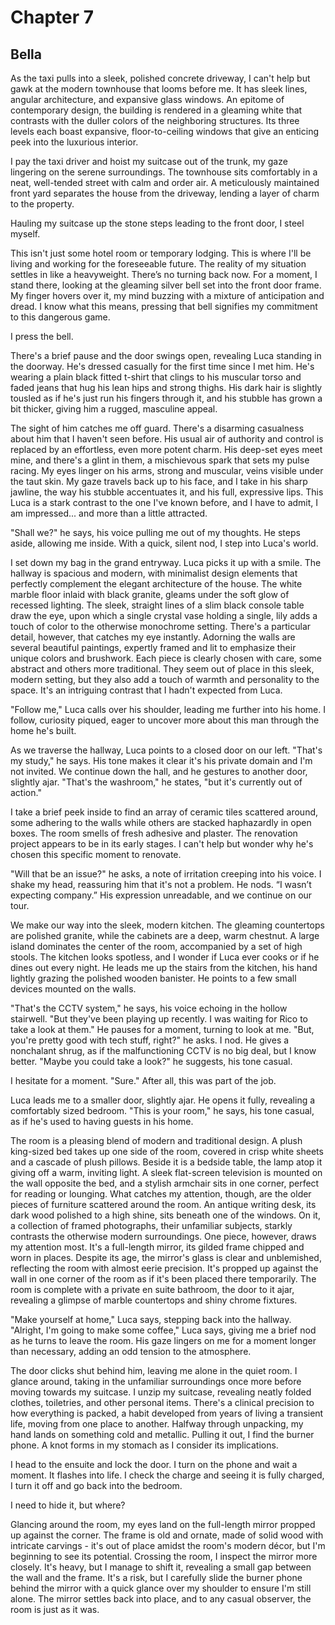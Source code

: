 # Chapter 7
## Bella
 
As the taxi pulls into a sleek, polished concrete driveway, I can't help but gawk at the modern townhouse that looms before me. It has sleek lines, angular architecture, and expansive glass windows. An epitome of contemporary design, the building is rendered in a gleaming white that contrasts with the duller colors of the neighboring structures. Its three levels each boast expansive, floor-to-ceiling windows that give an enticing peek into the luxurious interior.
 
I pay the taxi driver and hoist my suitcase out of the trunk, my gaze lingering on the serene surroundings. The townhouse sits comfortably in a neat, well-tended street with calm and order air. A meticulously maintained front yard separates the house from the driveway, lending a layer of charm to the property.
 
Hauling my suitcase up the stone steps leading to the front door, I steel myself.
 
This isn't just some hotel room or temporary lodging. This is where I'll be living and working for the foreseeable future. The reality of my situation settles in like a heavyweight. There’s no turning back now. For a moment, I stand there, looking at the gleaming silver bell set into the front door frame. My finger hovers over it, my mind buzzing with a mixture of anticipation and dread. I know what this means, pressing that bell signifies my commitment to this dangerous game.
 
I press the bell.
 
There's a brief pause and the door swings open, revealing Luca standing in the doorway. He's dressed casually for the first time since I met him. He's wearing a plain black fitted t-shirt that clings to his muscular torso and faded jeans that hug his lean hips and strong thighs. His dark hair is slightly tousled as if he's just run his fingers through it, and his stubble has grown a bit thicker, giving him a rugged, masculine appeal.
 
The sight of him catches me off guard. There's a disarming casualness about him that I haven't seen before. His usual air of authority and control is replaced by an effortless, even more potent charm. His deep-set eyes meet mine, and there's a glint in them, a mischievous spark that sets my pulse racing. My eyes linger on his arms, strong and muscular, veins visible under the taut skin. My gaze travels back up to his face, and I take in his sharp jawline, the way his stubble accentuates it, and his full, expressive lips. This Luca is a stark contrast to the one I've known before, and I have to admit, I am impressed... and more than a little attracted.
 
"Shall we?" he says, his voice pulling me out of my thoughts. He steps aside, allowing me inside. With a quick, silent nod, I step into Luca's world.
 
I set down my bag in the grand entryway. Luca picks it up with a smile. The hallway is spacious and modern, with minimalist design elements that perfectly complement the elegant architecture of the house. The white marble floor inlaid with black granite, gleams under the soft glow of recessed lighting. The sleek, straight lines of a slim black console table draw the eye, upon which a single crystal vase holding a single, lily adds a touch of color to the otherwise monochrome setting. There's a particular detail, however, that catches my eye instantly. Adorning the walls are several beautiful paintings, expertly framed and lit to emphasize their unique colors and brushwork. Each piece is clearly chosen with care, some abstract and others more traditional. They seem out of place in this sleek, modern setting, but they also add a touch of warmth and personality to the space. It's an intriguing contrast that I hadn't expected from Luca.
 
"Follow me," Luca calls over his shoulder, leading me further into his home. I follow, curiosity piqued, eager to uncover more about this man through the home he's built.
 
As we traverse the hallway, Luca points to a closed door on our left. "That's my study," he says. His tone makes it clear it's his private domain and I'm not invited. We continue down the hall, and he gestures to another door, slightly ajar. "That's the washroom," he states, "but it's currently out of action."
 
I take a brief peek inside to find an array of ceramic tiles scattered around, some adhering to the walls while others are stacked haphazardly in open boxes. The room smells of fresh adhesive and plaster. The renovation project appears to be in its early stages. I can't help but wonder why he's chosen this specific moment to renovate.
 
"Will that be an issue?" he asks, a note of irritation creeping into his voice. I shake my head, reassuring him that it's not a problem. He nods. “I wasn’t expecting company.” His expression unreadable, and we continue on our tour.
 
We make our way into the sleek, modern kitchen. The gleaming countertops are polished granite, while the cabinets are a deep, warm chestnut. A large island dominates the center of the room, accompanied by a set of high stools. The kitchen looks spotless, and I wonder if Luca ever cooks or if he dines out every night. He leads me up the stairs from the kitchen, his hand lightly grazing the polished wooden banister. He points to a few small devices mounted on the walls.
 
"That's the CCTV system," he says, his voice echoing in the hollow stairwell. "But they've been playing up recently. I was waiting for Rico to take a look at them." He pauses for a moment, turning to look at me. "But, you're pretty good with tech stuff, right?" he asks. I nod. He gives a nonchalant shrug, as if the malfunctioning CCTV is no big deal, but I know better. "Maybe you could take a look?" he suggests, his tone casual.
 
I hesitate for a moment. "Sure." After all, this was part of the job. 
 
Luca leads me to a smaller door, slightly ajar. He opens it fully, revealing a comfortably sized bedroom. "This is your room," he says, his tone casual, as if he's used to having guests in his home.
 
The room is a pleasing blend of modern and traditional design. A plush king-sized bed takes up one side of the room, covered in crisp white sheets and a cascade of plush pillows. Beside it is a bedside table, the lamp atop it giving off a warm, inviting light. A sleek flat-screen television is mounted on the wall opposite the bed, and a stylish armchair sits in one corner, perfect for reading or lounging. What catches my attention, though, are the older pieces of furniture scattered around the room. An antique writing desk, its dark wood polished to a high shine, sits beneath one of the windows. On it, a collection of framed photographs, their unfamiliar subjects, starkly contrasts the otherwise modern surroundings. One piece, however, draws my attention most. It's a full-length mirror, its gilded frame chipped and worn in places. Despite its age, the mirror's glass is clear and unblemished, reflecting the room with almost eerie precision. It's propped up against the wall in one corner of the room as if it's been placed there temporarily. The room is complete with a private en suite bathroom, the door to it ajar, revealing a glimpse of marble countertops and shiny chrome fixtures.
 
"Make yourself at home," Luca says, stepping back into the hallway. "Alright, I'm going to make some coffee," Luca says, giving me a brief nod as he turns to leave the room. His gaze lingers on me for a moment longer than necessary, adding an odd tension to the atmosphere.
 
The door clicks shut behind him, leaving me alone in the quiet room. I glance around, taking in the unfamiliar surroundings once more before moving towards my suitcase. I unzip my suitcase, revealing neatly folded clothes, toiletries, and other personal items. There's a clinical precision to how everything is packed, a habit developed from years of living a transient life, moving from one place to another. Halfway through unpacking, my hand lands on something cold and metallic. Pulling it out, I find the burner phone. A knot forms in my stomach as I consider its implications. 
 
I head to the ensuite and lock the door. I turn on the phone and wait a moment. It flashes into life. I check the charge and seeing it is fully charged, I turn it off and go back into the bedroom.
 
I need to hide it, but where? 

Glancing around the room, my eyes land on the full-length mirror propped up against the corner. The frame is old and ornate, made of solid wood with intricate carvings - it's out of place amidst the room's modern décor, but I'm beginning to see its potential. Crossing the room, I inspect the mirror more closely. It's heavy, but I manage to shift it, revealing a small gap between the wall and the frame. It's a risk, but I carefully slide the burner phone behind the mirror with a quick glance over my shoulder to ensure I'm still alone. The mirror settles back into place, and to any casual observer, the room is just as it was.